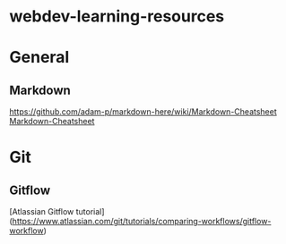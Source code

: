 # webdev-learning-resources

# General

## Markdown
https://github.com/adam-p/markdown-here/wiki/Markdown-Cheatsheet
[Markdown-Cheatsheet](https://github.com/adam-p/markdown-here/wiki/Markdown-Cheatsheet  "Markdown-Cheatsheet")


# Git

## Gitflow

[Atlassian Gitflow tutorial] (https://www.atlassian.com/git/tutorials/comparing-workflows/gitflow-workflow)

